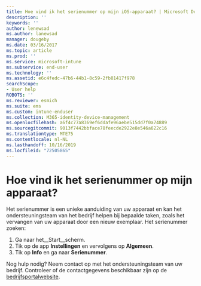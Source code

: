 ```yaml
---
title: Hoe vind ik het serienummer op mijn iOS-apparaat? | Microsoft Docs
description: ''
keywords: ''
author: lenewsad
ms.author: lanewsad
manager: dougeby
ms.date: 03/16/2017
ms.topic: article
ms.prod: ''
ms.service: microsoft-intune
ms.subservice: end-user
ms.technology: ''
ms.assetid: e6c4fedc-47b6-44b1-8c59-2fb81417f978
searchScope:
- User help
ROBOTS: ''
ms.reviewer: esmich
ms.suite: ems
ms.custom: intune-enduser
ms.collection: M365-identity-device-management
ms.openlocfilehash: a6f4c77a8369ef6ddafe96aebe515dd7f0a74889
ms.sourcegitcommit: 9013f7442bbface78feecde2922e8e546a622c16
ms.translationtype: MTE75
ms.contentlocale: nl-NL
ms.lasthandoff: 10/16/2019
ms.locfileid: "72505865"
---
```

# <a name="how-do-i-find-the-serial-number-on-my-device"></a>Hoe vind ik het serienummer op mijn apparaat?

Het serienummer is een unieke aanduiding van uw apparaat en kan het ondersteuningsteam van het bedrijf helpen bij bepaalde taken, zoals het vervangen van uw apparaat door een nieuw exemplaar. Het serienummer zoeken:

1. Ga naar het__Start__scherm.
2. Tik op de app __Instellingen__ en vervolgens op __Algemeen__.
3. Tik op __Info__ en ga naar __Serienummer__.

Nog hulp nodig? Neem contact op met het ondersteuningsteam van uw bedrijf. Controleer of de contactgegevens beschikbaar zijn op de [bedrijfsportalwebsite](https://go.microsoft.com/fwlink/?linkid=2010980).
